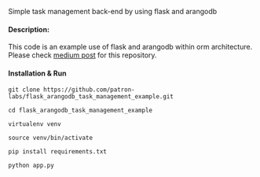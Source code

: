 Simple task management back-end by using flask and arangodb

#### Description: 
This code is an example use of flask and arangodb within orm architecture. Please check [medium post](https://medium.com/patron-ai/simple-task-management-system-with-flask-and-arangodb-82c83e8eceec) for this repository.

#### Installation & Run
``git clone https://github.com/patron-labs/flask_arangodb_task_management_example.git``

``cd flask_arangodb_task_management_example``

``virtualenv venv``

``source venv/bin/activate``

``pip install requirements.txt``

``python app.py``

